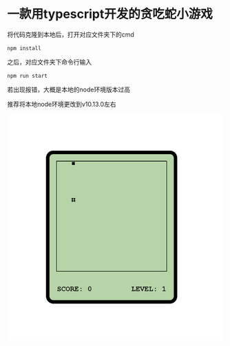 # 一款用typescript开发的贪吃蛇小游戏

将代码克隆到本地后，打开对应文件夹下的cmd

```shell
npm install
```

之后，对应文件夹下命令行输入

```
npm run start
```

若出现报错，大概是本地的node环境版本过高

推荐将本地node环境更改到v10.13.0左右

![image](https://github.com/yaodada123/snake-game/blob/main/play.gif)



